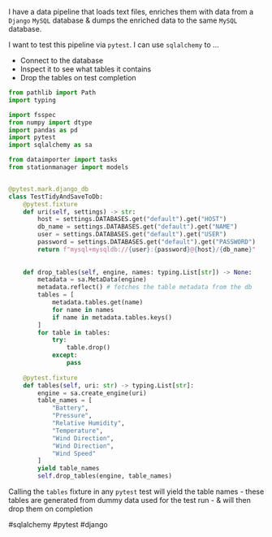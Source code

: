 I have a data pipeline that loads text files, enriches them with data from a `Django` `MySQL` database & dumps the enriched data to the same `MySQL` database.

I want to test this pipeline via `pytest`.  I can use `sqlalchemy` to ...

- Connect to the database 
- Inspect it to see what tables it contains
- Drop the tables on test completion

```python
from pathlib import Path
import typing

import fsspec
from numpy import dtype
import pandas as pd
import pytest
import sqlalchemy as sa

from dataimporter import tasks
from stationmanager import models


@pytest.mark.django_db
class TestTidyAndSaveToDb:
    @pytest.fixture
    def uri(self, settings) -> str:
        host = settings.DATABASES.get("default").get("HOST") 
        db_name = settings.DATABASES.get("default").get("NAME") 
        user = settings.DATABASES.get("default").get("USER") 
        password = settings.DATABASES.get("default").get("PASSWORD") 
        return f"mysql+mysqldb://{user}:{password}@{host}/{db_name}"
    
    
    def drop_tables(self, engine, names: typing.List[str]) -> None:
        metadata = sa.MetaData(engine)
        metadata.reflect() # fetches the table metadata from the db
        tables = [
            metadata.tables.get(name)
            for name in names
            if name in metadata.tables.keys()
        ] 
        for table in tables:
            try:
                table.drop()
            except:
                pass        
        
    @pytest.fixture
    def tables(self, uri: str) -> typing.List[str]:
        engine = sa.create_engine(uri)
        table_names = [
            "Battery",
            "Pressure",
            "Relative Humidity",
            "Temperature",
            "Wind Direction",
            "Wind Direction",
            "Wind Speed"
        ]
        yield table_names
        self.drop_tables(engine, table_names)
```

Calling the `tables` fixture in any `pytest` test will yield the table names - these tables are generated from dummy data used for the test run - & will then drop them on completion

#sqlalchemy
#pytest
#django